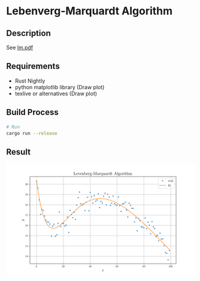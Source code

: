 # Lebenverg-Marquardt Algorithm

## Description

See [lm.pdf](http://people.duke.edu/~hpgavin/ce281/lm.pdf)

## Requirements

* Rust Nightly
* python matplotlib library (Draw plot)
* texlive or alternatives (Draw plot)

## Build Process

```sh
# Run
cargo run --release
```

## Result

![lm](./lm_test.png)
